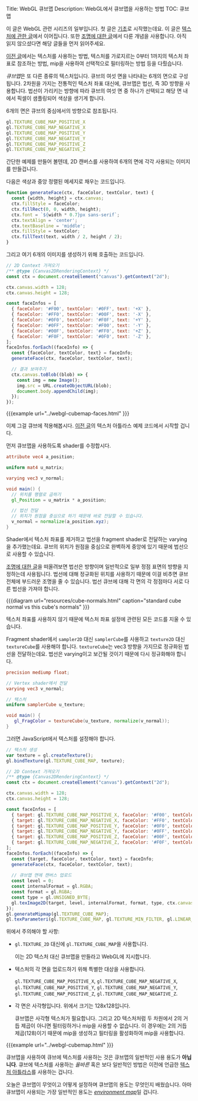 Title: WebGL 큐브맵
Description: WebGL에서 큐브맵을 사용하는 방법
TOC: 큐브맵


이 글은 WebGL 관련 시리즈의 일부입니다.
첫 글은 [기초](webgl-fundamentals.html)로 시작했는데요.
이 글은 [텍스처에 관한 글](webgl-3d-textures.html)에서 이어집니다.
또한 [조명에 대한 글](webgl-3d-lighting-directional.html)에서 다룬 개념을 사용합니다.
아직 읽지 않으셨다면 해당 글들을 먼저 읽어주세요.

[이전 글](webgl-3d-textures.html)에서는 텍스처를 사용하는 방법, 텍스처를 가로지르는 0부터 1까지의 텍스처 좌표로 참조하는 방법, mip을 사용하여 선택적으로 필터링하는 방법 등을 다뤘습니다.

*큐브맵*은 또 다른 종류의 텍스처입니다.
큐브의 여섯 면을 나타내는 6개의 면으로 구성됩니다.
2차원을 가지는 전통적인 텍스처 좌표 대신에, 큐브맵은 법선, 즉 3D 방향을 사용합니다.
법선이 가리키는 방향에 따라 큐브의 여섯 면 중 하나가 선택되고 해당 면 내에서 픽셀이 샘플링되어 색상을 생기게 합니다.

6개의 면은 큐브의 중심에서의 방향으로 참조됩니다.

```js
gl.TEXTURE_CUBE_MAP_POSITIVE_X
gl.TEXTURE_CUBE_MAP_NEGATIVE_X
gl.TEXTURE_CUBE_MAP_POSITIVE_Y
gl.TEXTURE_CUBE_MAP_NEGATIVE_Y
gl.TEXTURE_CUBE_MAP_POSITIVE_Z
gl.TEXTURE_CUBE_MAP_NEGATIVE_Z
```

간단한 예제를 만들어 볼텐데, 2D 캔버스를 사용하여 6개의 면에 각각 사용되는 이미지를 만들겁니다.

다음은 색상과 중앙 정렬된 메세지로 채우는 코드입니다.

```js
function generateFace(ctx, faceColor, textColor, text) {
  const {width, height} = ctx.canvas;
  ctx.fillStyle = faceColor;
  ctx.fillRect(0, 0, width, height);
  ctx.font = `${width * 0.7}px sans-serif`;
  ctx.textAlign = 'center';
  ctx.textBaseline = 'middle';
  ctx.fillStyle = textColor;
  ctx.fillText(text, width / 2, height / 2);
}
```

그리고 여기 6개의 이미지를 생성하기 위해 호출하는 코드입니다.

```js
// 2D Context 가져오기
/** @type {Canvas2DRenderingContext} */
const ctx = document.createElement("canvas").getContext("2d");

ctx.canvas.width = 128;
ctx.canvas.height = 128;

const faceInfos = [
  { faceColor: '#F00', textColor: '#0FF', text: '+X' },
  { faceColor: '#FF0', textColor: '#00F', text: '-X' },
  { faceColor: '#0F0', textColor: '#F0F', text: '+Y' },
  { faceColor: '#0FF', textColor: '#F00', text: '-Y' },
  { faceColor: '#00F', textColor: '#FF0', text: '+Z' },
  { faceColor: '#F0F', textColor: '#0F0', text: '-Z' },
];
faceInfos.forEach((faceInfo) => {
  const {faceColor, textColor, text} = faceInfo;
  generateFace(ctx, faceColor, textColor, text);

  // 결과 보여주기
  ctx.canvas.toBlob((blob) => {
    const img = new Image();
    img.src = URL.createObjectURL(blob);
    document.body.appendChild(img);
  });
});
```

{{{example url="../webgl-cubemap-faces.html" }}}

이제 그걸 큐브에 적용해봅시다.
[이전 글](webgl-3d-textures.html)의 텍스처 아틀라스 예제 코드에서 시작할 겁니다.

먼저 큐브맵을 사용하도록 shader를 수정합시다.

```glsl
attribute vec4 a_position;

uniform mat4 u_matrix;

varying vec3 v_normal;

void main() {
  // 위치를 행렬로 곱하기
  gl_Position = u_matrix * a_position;

  // 법선 전달
  // 위치가 원점을 중심으로 하기 때문에 바로 전달할 수 있습니다.
  v_normal = normalize(a_position.xyz);
}
```

Shader에서 텍스처 좌표를 제거하고 법선을 fragment shader로 전달하는 varying을 추가했는데요.
큐브의 위치가 원점을 중심으로 완벽하게 중앙에 있기 때문에 법선으로 사용할 수 있습니다.

[조명에 대한 글](webgl-3d-lighting-directional.html)을 떠올려보면 법선은 방향이며 일반적으로 일부 정점 표면의 방향을 지정하는데 사용됩니다.
법선에 대해 정규화된 위치를 사용하기 때문에 이걸 비추면 큐브 전체에 부드러운 조명을 줄 수 있습니다.
법선 큐브에 대해 각 면의 각 정점마다 서로 다른 법선을 가져야 합니다.

{{{diagram url="resources/cube-normals.html" caption="standard cube normal vs this cube's normals" }}}

텍스처 좌표를 사용하지 않기 때문에 텍스처 좌표 설정에 관련된 모든 코드를 지울 수 있습니다.

Fragment shader에서 `sampler2D` 대신 `samplerCube`를 사용하고 `texture2D` 대신 `textureCube`를 사용해야 합니다.
`textureCube`는 vec3 방향을 가지므로 정규화된 법선을 전달하는데요.
법선은 varying이고 보간될 것이기 때문에 다시 정규화해야 합니다.

```glsl
precision mediump float;

// Vertex shader에서 전달
varying vec3 v_normal;

// 텍스처
uniform samplerCube u_texture;

void main() {
   gl_FragColor = textureCube(u_texture, normalize(v_normal));
}
```

그러면 JavaScript에서 텍스처를 설정해야 합니다.

```js
// 텍스처 생성
var texture = gl.createTexture();
gl.bindTexture(gl.TEXTURE_CUBE_MAP, texture);

// 2D Context 가져오기
/** @type {Canvas2DRenderingContext} */
const ctx = document.createElement("canvas").getContext("2d");

ctx.canvas.width = 128;
ctx.canvas.height = 128;

const faceInfos = [
  { target: gl.TEXTURE_CUBE_MAP_POSITIVE_X, faceColor: '#F00', textColor: '#0FF', text: '+X' },
  { target: gl.TEXTURE_CUBE_MAP_NEGATIVE_X, faceColor: '#FF0', textColor: '#00F', text: '-X' },
  { target: gl.TEXTURE_CUBE_MAP_POSITIVE_Y, faceColor: '#0F0', textColor: '#F0F', text: '+Y' },
  { target: gl.TEXTURE_CUBE_MAP_NEGATIVE_Y, faceColor: '#0FF', textColor: '#F00', text: '-Y' },
  { target: gl.TEXTURE_CUBE_MAP_POSITIVE_Z, faceColor: '#00F', textColor: '#FF0', text: '+Z' },
  { target: gl.TEXTURE_CUBE_MAP_NEGATIVE_Z, faceColor: '#F0F', textColor: '#0F0', text: '-Z' },
];
faceInfos.forEach((faceInfo) => {
  const {target, faceColor, textColor, text} = faceInfo;
  generateFace(ctx, faceColor, textColor, text);
  
  // 큐브맵 면에 캔버스 업로드
  const level = 0;
  const internalFormat = gl.RGBA;
  const format = gl.RGBA;
  const type = gl.UNSIGNED_BYTE;
  gl.texImage2D(target, level, internalFormat, format, type, ctx.canvas);
});
gl.generateMipmap(gl.TEXTURE_CUBE_MAP);
gl.texParameteri(gl.TEXTURE_CUBE_MAP, gl.TEXTURE_MIN_FILTER, gl.LINEAR_MIPMAP_LINEAR);
```

위에서 주의해야 할 사항:

* `gl.TEXTURE_2D` 대신에 `gl.TEXTURE_CUBE_MAP`을 사용합니다.

  이는 2D 텍스처 대신 큐브맵을 만들라고 WebGL에 지시합니다.

* 텍스처의 각 면을 업로드하기 위해 특별한 대상을 사용합니다.

  `gl.TEXTURE_CUBE_MAP_POSITIVE_X`,
  `gl.TEXTURE_CUBE_MAP_NEGATIVE_X`,
  `gl.TEXTURE_CUBE_MAP_POSITIVE_Y`,
  `gl.TEXTURE_CUBE_MAP_NEGATIVE_Y`,
  `gl.TEXTURE_CUBE_MAP_POSITIVE_Z`,
  `gl.TEXTURE_CUBE_MAP_NEGATIVE_Z`.

* 각 면은 사각형입니다.
  위에서 크기는 128x128입니다.

  큐브맵은 사각형 텍스처가 필요합니다.
  그리고 2D 텍스처처럼 두 차원에서 2의 거듭 제곱이 아니면 필터링하거나 mip을 사용할 수 없습니다.
  이 경우에는 2의 거듭 제곱(128)이기 때문에 mip을 생성하고 필터링을 활성화하여 mip을 사용합니다.

{{{example url="../webgl-cubemap.html" }}}

큐브맵을 사용하여 큐브에 텍스처를 사용하는 것은 큐브맵의 일반적인 사용 용도가 **아닙니다**.
큐브에 텍스처를 사용하는 *올바른* 혹은 보다 일반적인 방법은 이전에 언급한 [텍스처 아틀라스](webgl-3d-textures.html)를 사용하는 겁니다.

오늘은 큐브맵이 무엇이고 어떻게 설정하며 큐브맵의 용도는 무엇인지 배웠습니다.
아마 큐브맵이 사용되는 가장 일반적인 용도는 [*environment map*](webgl-environment-maps.html)일 겁니다.


